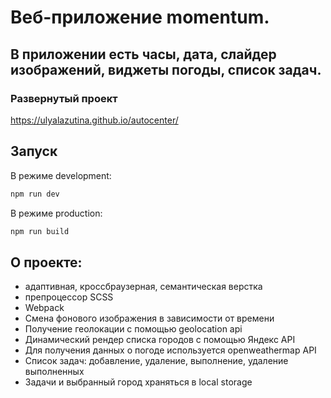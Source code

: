 # Веб-приложение momentum.
##  В приложении есть часы, дата, слайдер изображений, виджеты погоды, список задач.

### Развернутый проект 
https://ulyalazutina.github.io/autocenter/

## Запуск

В режиме development:
```sh
npm run dev
```

В режиме production:
```sh
npm run build
```

## О проекте: 
- адаптивная, кроссбраузерная, семантическая верстка
- препроцессор SCSS
- Webpack
- Смена фонового изображения в зависимости от времени
- Получение геолокации с помощью geolocation api
- Динамический рендер списка городов с помощью Яндекс API
- Для получения данных о погоде используется openweathermap API
- Список задач: добавление, удаление, выполнение, удаление выполненных
- Задачи и выбранный город храняться в local storage
